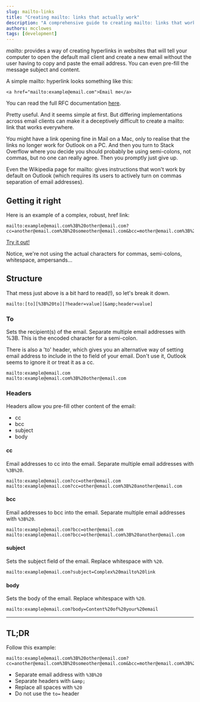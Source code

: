 ```yaml
---
slug: mailto-links
title: "Creating mailto: links that actually work"
description: "A comprehensive guide to creating mailto: links that work across all email clients."
authors: mcclowes
tags: [development]
---
```


*mailto:* provides a way of creating hyperlinks in websites that will tell your computer to open the default mail client and create a new email without the user having to copy and paste the email address. You can even pre-fill the message subject and content.

<!--truncate-->

A simple mailto: hyperlink looks something like this:

```
<a href="mailto:example@email.com">Email me</a>
```

You can read the full RFC documentation [here](https://tools.ietf.org/html/rfc2368).


Pretty useful. And it seems simple at first. But differing implementations across email clients can make it a deceptively difficult to create a mailto: link that works everywhere.

You might have a link opening fine in Mail on a Mac, only to realise that the links no longer work for Outlook on a PC. And then you turn to Stack Overflow where you decide you should probably be using semi-colons, not commas, but no one can really agree. Then you promptly just give up.

Even the Wikipedia page for mailto: gives instructions that won't work by default on Outlook (which requires its users to actively turn on commas separation of email addresses).

## Getting it right

Here is an example of a complex, robust, href link:

```
mailto:example@email.com%3B%20other@email.com?cc=another@email.com%3B%20someother@email.com&bcc=mother@email.com%3B%20brother@email.com&subject=Your%20email%20subject&body=Content%20of%20your%20email
```

[Try it out!](https://codepen.io/mcclowes/pen/MZaREd)

Notice, we're not using the actual characters for commas, semi-colons, whitespace, ampersands…

## Structure

That mess just above is a bit hard to read(!), so let's break it down.

```
mailto:[to][%3B%20to][?header=value][&amp;header=value]
```

### To

Sets the recipient(s) of the email. Separate multiple email addresses with %3B. This is the encoded character for a semi-colon.

There is also a 'to' header, which gives you an alternative way of setting email address to include in the to field of your email. Don't use it, Outlook seems to ignore it or treat it as a cc.

```
mailto:example@email.com
mailto:example@email.com%3B%20other@email.com
```

### Headers

Headers allow you pre-fill other content of the email:

- cc
- bcc
- subject
- body

#### cc

Email addresses to cc into the email. Separate multiple email addresses with `%3B%20`.
```
mailto:example@email.com?cc=other@email.com
mailto:example@email.com?cc=other@email.com%3B%20another@email.com
```

#### bcc

Email addresses to bcc into the email. Separate multiple email addresses with `%3B%20`.

```
mailto:example@email.com?bcc=other@email.com
mailto:example@email.com?bcc=other@email.com%3B%20another@email.com
```

#### subject

Sets the subject field of the email. Replace whitespace with `%20`.

```
mailto:example@email.com?subject=Complex%20mailto%20link
```

#### body

Sets the body of the email. Replace whitespace with `%20`.

```
mailto:example@email.com?body=Content%20of%20your%20email
```

---

## TL;DR

Follow this example:

```
mailto:example@email.com%3B%20other@email.com?cc=another@email.com%3B%20someother@email.com&bcc=mother@email.com%3B%20brother@email.com&subject=Your%20email%20subject&body=Content%20of%20your%20email
```

- Separate email address with `%3B%20`
- Separate headers with `&amp;`
- Replace all spaces with `%20`
- Do not use the `to=` header